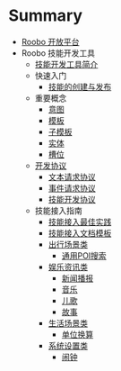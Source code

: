 # Summary

* [Roobo 开放平台](README.md)
* Roobo 技能开发工具
    * [技能开发工具简介](2-RosAiDocument/1-SkillsKit/platform-introduction.md)
    * 快速入门
        * [技能的创建与发布](2-RosAiDocument/1-SkillsKit/getting-started/creat-and-publish.md)
    * 重要概念
        * [意图](2-RosAiDocument/1-SkillsKit/important-concept/intent.md)
        * [模板](2-RosAiDocument/1-SkillsKit/important-concept/template.md)
        * [子模板](2-RosAiDocument/1-SkillsKit/important-concept/subtemplate.md)
        * [实体](2-RosAiDocument/1-SkillsKit/important-concept/entity.md)
        * [槽位](2-RosAiDocument/1-SkillsKit/important-concept/slot.md)
    * [开发协议](3-ApiReference/README.md)
        * [文本请求协议](3-ApiReference/text-request-dev-protocol-v3.md)
        * [事件请求协议](3-ApiReference/event-request-dev-protocol-v2.md)
        * [技能开发协议](3-ApiReference/skill-dev-protocol.md)
    * 技能接入指南
        * [技能接入最佳实践](4-SkillDocument/最佳实践.md)
        * [技能接入文档模板](4-SkillDocument/技能模板.md)
        * [出行场景类](4-SkillDocument/出行场景/README.md)
            * [通用POI搜索](4-SkillDocument/出行场景/通用POI搜索.md)
        * [娱乐资讯类](4-SkillDocument/出行场景/README.md)
            * [新闻播报](4-SkillDocument/娱乐资讯/新闻播报.md)
            * [音乐](4-SkillDocument/娱乐资讯/音乐.md)
            * [儿歌](4-SkillDocument/娱乐资讯/儿歌.md)
            * [故事](4-SkillDocument/娱乐资讯/故事.md)
        * [生活场景类](4-SkillDocument/生活场景/README.md)
            * [单位换算](4-SkillDocument/生活场景/单位换算.md)
        * [系统设置类](4-SkillDocument/系统设置/README.md)
            * [闹钟](4-SkillDocument/系统设置/闹钟.md)

